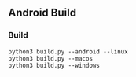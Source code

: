 ## Android Build

<!-- ### Prepare
1. Android NDK
2. OpenCV 4.10 Android SDK (refer to opencv_android_sdk_tree_reference.txt)
   - copy /OpenCV-android-sdk/sdk/native/libs/${ANDROID_ABI}/libopencv_java4.so to the folder where your native engine is at. -->


### Build

```
python3 build.py --android --linux
python3 build.py --macos
python3 build.py --windows
```